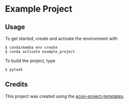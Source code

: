 # Example Project

## Usage

To get started, create and activate the environment with

```console
$ conda/mamba env create
$ conda activate example_project
```

To build the project, type

```console
$ pytask
```

## Credits

This project was created using the
[econ-project-templates](https://github.com/OpenSourceEconomics/econ-project-templates).
